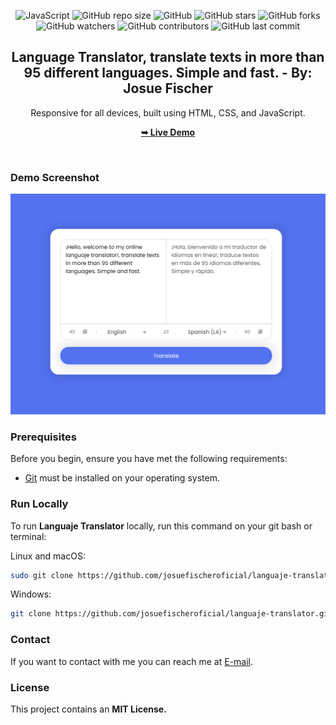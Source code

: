 <div align="center">
  
  ![JavaScript](https://img.shields.io/badge/JavaScript-Language-yellow?logo=javascript)
  ![GitHub repo size](https://img.shields.io/github/repo-size/josuefischeroficial/languaje-translator)
  ![GitHub](https://img.shields.io/github/license/josuefischeroficial/languaje-translator)
  ![GitHub stars](https://img.shields.io/github/stars/josuefischeroficial/languaje-translator?style=social)
  ![GitHub forks](https://img.shields.io/github/forks/josuefischeroficial/languaje-translator?style=social)
  ![GitHub watchers](https://img.shields.io/github/watchers/josuefischeroficial/languaje-translator?style=social)
  ![GitHub contributors](https://img.shields.io/github/contributors/josuefischeroficial/languaje-translator)
  ![GitHub last commit](https://img.shields.io/github/last-commit/josuefischeroficial/languaje-translator)

  <h2 align="center">Language Translator, translate texts in more than 95 different languages. Simple and fast. - By: Josue Fischer</h2>

  Responsive for all devices, built using HTML, CSS, and JavaScript.

  <a href="https://josuefischeroficial.github.io/languaje-translator/"><strong>➥ Live Demo</strong></a>

</div>

<br />
  
### Demo Screenshot

![Portfolio Desktop Demo](./assets/preview.png "Desktop Demo")

### Prerequisites

Before you begin, ensure you have met the following requirements:

* [Git](https://git-scm.com/downloads "Download Git") must be installed on your operating system.

### Run Locally

To run **Languaje Translator** locally, run this command on your git bash or terminal:

Linux and macOS:

```bash
sudo git clone https://github.com/josuefischeroficial/languaje-translator.git
```

Windows:

```bash
git clone https://github.com/josuefischeroficial/languaje-translator.git
```

### Contact

If you want to contact with me you can reach me at [E-mail](mailto:josuefischercraft@gmail.com).

### License

This project contains an **MIT License.**
